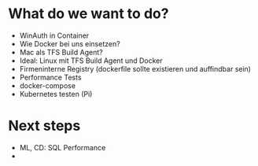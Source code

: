 # What do we want to do?

- WinAuth in Container
- Wie Docker bei uns einsetzen?
- Mac als TFS Build Agent?
- Ideal: Linux mit TFS Build Agent und Docker
- Firmeninterne Registry (dockerfile sollte existieren und auffindbar sein)
- Performance Tests
- docker-compose
- Kubernetes testen (Pi)

# Next steps

- ML, CD: SQL Performance
- 
